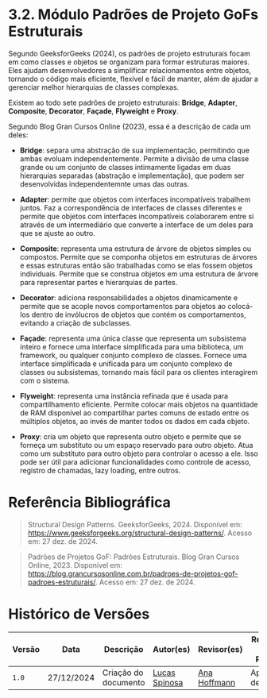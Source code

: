# 3.2. Módulo Padrões de Projeto GoFs Estruturais

Segundo GeeksforGeeks (2024), os padrões de projeto estruturais focam em como classes e objetos se organizam para formar estruturas maiores. Eles ajudam desenvolvedores a simplificar relacionamentos entre objetos, tornando o código mais eficiente, flexível e fácil de manter, além de ajudar a gerenciar melhor hierarquias de classes complexas.

Existem ao todo sete padrões de projeto estruturais: **Bridge**, **Adapter**, **Composite**, **Decorator**, **Façade**, **Flyweight** e **Proxy**.

Segundo Blog Gran Cursos Online (2023), essa é a descrição de cada um deles:

- **Bridge**: separa uma abstração de sua implementação, permitindo que ambas evoluam independentemente. Permite a divisão de uma classe grande ou um conjunto de classes intimamente ligadas em duas hierarquias separadas (abstração e implementação), que podem ser desenvolvidas independentemnte umas das outras.

- **Adapter**: permite que objetos com interfaces incompatíveis trabalhem juntos. Faz a correspondência de interfaces de classes diferentes e permite que objetos com interfaces incompatíveis colaborarem entre si através de um intermediário que converte a interface de um deles para que se ajuste ao outro. 

- **Composite**: representa uma estrutura de árvore de objetos simples ou compostos. Permite que se componha objetos em estruturas de árvores e essas estruturas então são trabalhadas como se elas fossem objetos individuais. Permite que se construa objetos em uma estrutura de árvore para representar partes e hierarquias de partes. 

- **Decorator**: adiciona responsabilidades a objetos dinamicamente e permite que se acople novos comportamentos para objetos ao colocá-los dentro de invólucros de objetos que contém os comportamentos, evitando a criação de subclasses. 

- **Façade**: representa uma única classe que representa um subsistema inteiro e fornece uma interface simplificada para uma biblioteca, um framework, ou qualquer conjunto complexo de classes. Fornece uma interface simplificada e unificada para um conjunto complexo de classes ou subsistemas, tornando mais fácil para os clientes interagirem com o sistema. 

- **Flyweight**: representa uma instância refinada que é usada para compartilhamento eficiente. Permite colocar mais objetos na quantidade de RAM disponível ao compartilhar partes comuns de estado entre os múltiplos objetos, ao invés de manter todos os dados em cada objeto.

- **Proxy**: cria um objeto que representa outro objeto e permite que se forneça um substituto ou um espaço reservado para outro objeto. Atua como um substituto para outro objeto para controlar o acesso a ele. Isso pode ser útil para adicionar funcionalidades como controle de acesso, registro de chamadas, lazy loading, entre outros.

# Referência Bibliográfica

> Structural Design Patterns. GeeksforGeeks, 2024. Disponível em: <https://www.geeksforgeeks.org/structural-design-patterns/>. Acesso em: 27 dez. de 2024.

> Padrões de Projetos GoF: Padrões Estruturais. Blog Gran Cursos Online, 2023. Disponível em: <https://blog.grancursosonline.com.br/padroes-de-projetos-gof-padroes-estruturais/>. Acesso em: 27 dez. de 2024.

# Histórico de Versões

| Versão | Data       | Descrição            | Autor(es)                                        | Revisor(es) | Resultado da Revisão |
| ------ | ---------- | -------------------- | ------------------------------------------------ | ----------- | -------------------- |
| `1.0`  | 27/12/2024 | Criação do documento | [Lucas Spinosa](https://github.com/LucasSpinosa) | [Ana Hoffmann](https://github.com/AnHoff) | Aprovação de PR |